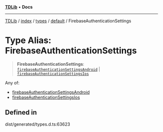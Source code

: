 [**TDLib**](../../../../../../README.md) • **Docs**

***

[TDLib](../../../../../../modules.md) / [index](../../../../../README.md) / [types](../../../README.md) / [default](../README.md) / FirebaseAuthenticationSettings

# Type Alias: FirebaseAuthenticationSettings

> **FirebaseAuthenticationSettings**: [`firebaseAuthenticationSettingsAndroid`](firebaseAuthenticationSettingsAndroid.md) \| [`firebaseAuthenticationSettingsIos`](firebaseAuthenticationSettingsIos.md)

Any of:
- [firebaseAuthenticationSettingsAndroid](firebaseAuthenticationSettingsAndroid.md)
- [firebaseAuthenticationSettingsIos](firebaseAuthenticationSettingsIos.md)

## Defined in

dist/generated/types.d.ts:63623
